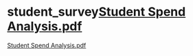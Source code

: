 # student_survey[Student Spend Analysis.pdf](https://github.com/Raju7646/student_survey/files/12527206/Student.Spend.Analysis.pdf)

[Student Spend Analysis.pdf](https://github.com/Raju7646/student_survey/files/12523486/Student.Spend.Analysis.pdf)

